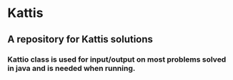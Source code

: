 # Kattis
## A repository for Kattis solutions 
### Kattio class is used for input/output on most problems solved in java and is needed when running. 
